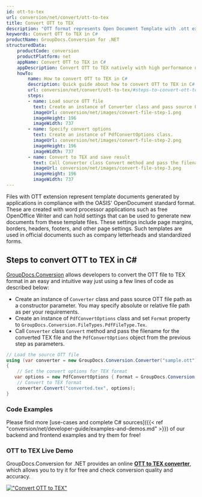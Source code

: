 ```yaml
---
id: ott-to-tex
url: conversion/net/convert/ott-to-tex
title: Convert OTT to TEX
description: "OTT format represents Open Document Template with .ott extension. Learn how to convert OTT to TEX file programmatically in C# language using GroupDocs.Conversion for .NET library."
keywords: Convert OTT to TEX in C#
productName: GroupDocs.Conversion for .NET
structuredData:
    productCode: conversion
    productPlatform: net
    appName: Convert OTT to TEX in C#
    appDescription: Convert OTT to TEX natively with high performance using C# language and server side GroupDocs.Conversion for .NET APIs, without the use of any software like Microsoft or Open Office.
    howTo:
        name: How to convert OTT to TEX in C# 
        description: Quick guide about how to convert OTT to TEX in C# with high performance and accuracy.
        url: conversion/net/convert/ott-to-tex/#steps-to-convert-ott-to-tex-in-c
        steps:
        - name: Load source OTT file 
          text: Create an instance of Converter class and pass source OTT file path as a constructor parameter. You may specify absolute or relative file path as per your requirements. 
          imageUrl: conversion/net/images/convert-file-step-1.png
          imageHeight: 196
          imageWidth: 737
        - name: Specify convert options 
          text: Create an instance of PdfConvertOptions class.
          imageUrl: conversion/net/images/convert-file-step-2.png
          imageHeight: 196
          imageWidth: 737
        - name: Convert to TEX and save result 
          text: Call Converter class Convert method and pass the filename for the converted HTML file and the PdfConvertOptions object from the previous step as parameters.
          imageUrl: conversion/net/images/convert-file-step-3.png
          imageHeight: 196
          imageWidth: 737
---
```


Files with OTT extension represent template documents generated by applications in compliance with the OASIS' OpenDocument standard format. These are created with word processor applications such as free OpenOffice Writer and can hold settings that can be used to generate new documents from these template files. These settings include page margins, borders, headers, footers, and other page settings. Such templates are used in official documents such as company letterheads and standardized forms.

## Steps to convert OTT to TEX in C#

[GroupDocs.Conversion](https://products.groupdocs.com/conversion/net) allows developers to convert the OTT file to TEX format in an easy and intuitive way just using a few lines of code as described below:

* Create an instance of `Converter` class and pass source OTT file path as a constructor parameter. You may specify absolute or relative file path as per your requirements. 
* Create an instance of `PdfConvertOptions` class and set `Format` property to `GroupDocs.Conversion.FileTypes.PdfFileType.Tex`.
* Call `Converter` class `Convert` method and pass the filename for the converted TEX file and the `PdfConvertOptions` object from the previous step as parameters.

```csharp
// Load the source OTT file
using (var converter = new GroupDocs.Conversion.Converter("sample.ott"))
{
    // Set the convert options for TEX format
   var options = new PdfConvertOptions { Format = GroupDocs.Conversion.FileTypes.PdfFileType.Tex };
    // Convert to TEX format
    converter.Convert("converted.tex", options);
}
```

### Code Examples

Please find more [use-cases and complete C# sources]({{< ref "conversion/net/developer-guide/examples-and-demos.md" >}}) of our backend and frontend examples and try them for free!

### OTT to TEX Live Demo

GroupDocs.Conversion for .NET provides an online [**OTT to TEX converter**](https://products.groupdocs.app/conversion/ott-to-tex), which allows you to try it for free and check conversion quality and accuracy.

[!["Convert OTT to TEX"](conversion/net/images/convert-to-tex/convert-ott-to-tex.png)](https://products.groupdocs.app/conversion/ott-to-tex)